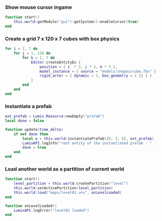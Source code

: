 ### Show mouse cursor ingame

```lua
function start()
	this.world:getModule("gui"):getSystem():enableCursor(true)
end
```

### Create a grid 7 x 120 x 7 cubes with box physics
```lua
for i = 1, 7 do
	for j = 1, 120 do
		for k = 1, 7 do
			Editor.createEntityEx {
				position = { i  * 3, j * 3, k * 3 },
				model_instance = { source = "models/shapes/cube.fbx" },
				rigid_actor = { dynamic = 1, box_geometry = { {} } }
			}
		end
	end
end
```

### Instantiate a prefab
```lua
ext_prefab = Lumix.Resource:newEmpty("prefab")
local done = false

function update(time_delta)
	if not done then
		local e = this.world:instantiatePrefab({0, 3, 0}, ext_prefab)
		LumixAPI.logInfo("root entity of the instantiated prefab : " .. tostring(e))
		done = true
	end
end
```


### Load another world as a partition of current world

```lua
function start()
	level_partition = this.world:createPartition("level")
	this.world:setActivePartition(level_partition)
	this.world:load("maps/level01.unv", onLevelLoaded)
end

function onLevelLoaded()
	LumixAPI.logError("level01 loaded")
end
```